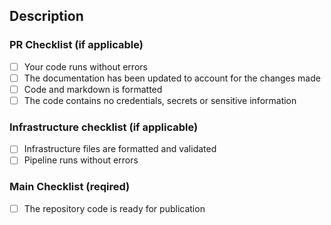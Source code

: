 <!--- Provide a general summary of your changes in the title above -->
## Description

<!--- Describe your PR Changes here-->

### PR Checklist (if applicable)

- [ ] Your code runs without errors
- [ ] The documentation has been updated to account for the changes made
- [ ] Code and markdown is formatted
- [ ] The code contains no credentials, secrets or sensitive information

### Infrastructure checklist (if applicable)

- [ ] Infrastructure files are formatted and validated
- [ ] Pipeline runs without errors

### Main Checklist (reqired)

- [ ] The repository code is ready for publication

